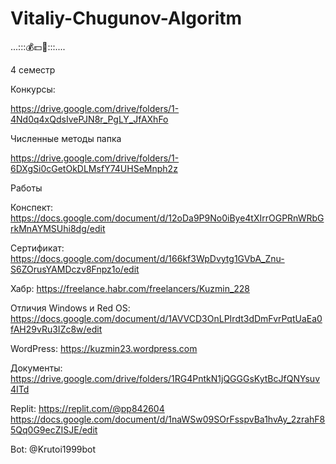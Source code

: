# Vitaliy-Chugunov-Algoritm
...:::$💰💵💸$:::....

4 семестр

Конкурсы: 

https://drive.google.com/drive/folders/1-4Nd0q4xQdsIvePJN8r_PgLY_JfAXhFo

Численные методы папка 

https://drive.google.com/drive/folders/1-6DXgSi0cGetOkDLMsfY74UHSeMnph2z

Работы

Конспект: https://docs.google.com/document/d/12oDa9P9No0iBye4tXIrrOGPRnWRbGrkMnAYMSUhi8dg/edit

Сертификат: https://docs.google.com/document/d/166kf3WpDvytg1GVbA_Znu-S6ZOrusYAMDczv8Fnpz1o/edit

Хабр: https://freelance.habr.com/freelancers/Kuzmin_228

Отличия Windows и Red OS:
https://docs.google.com/document/d/1AVVCD3OnLPIrdt3dDmFvrPqtUaEa0fAH29vRu3IZc8w/edit

WordPress:
https://kuzmin23.wordpress.com

Документы: https://drive.google.com/drive/folders/1RG4PntkN1jQGGGsKytBcJfQNYsuv4ITd

Replit:
https://replit.com/@pp842604 https://docs.google.com/document/d/1naWSw09SOrFsspvBa1hvAy_2zrahF85Qq0G9ecZISJE/edit

Bot: @Krutoi1999bot

